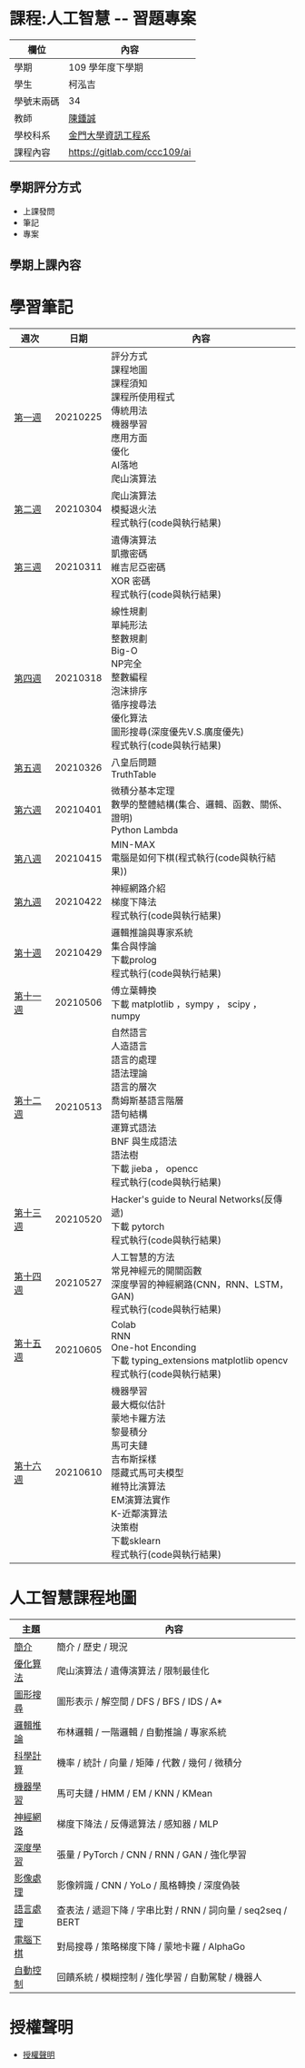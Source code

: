# 課程:人工智慧 -- 習題專案

欄位 | 內容
-----|--------
學期 | 109 學年度下學期
學生 |  柯泓吉
學號末兩碼 | 34
教師 | [陳鍾誠](https://www.nqu.edu.tw/educsie/index.php?act=blog&code=list&ids=4)
學校科系 | [金門大學資訊工程系](https://www.nqu.edu.tw/educsie/index.php)
課程內容 | https://gitlab.com/ccc109/ai
## 學期評分方式
* 上課發問
* 筆記
* 專案
## 學期上課內容
# 學習筆記
週次 | 日期 | 內容
---- | ---- | ----
[第一週](https://github.com/www-abcdefg/ai109b/blob/main/note/%E4%BA%BA%E5%B7%A5%E6%99%BA%E6%85%A7%E7%AC%AC%E4%B8%80%E9%80%B1%E7%AD%86%E8%A8%98.md) | 20210225 | 評分方式<br>  課程地圖<br>  課程須知<br>  課程所使用程式<br>  傳統用法<br>  機器學習<br>  應用方面 <br>  優化<br>  AI落地<br>  爬山演算法
[第二週](https://github.com/www-abcdefg/ai109b/blob/main/note/%E4%BA%BA%E5%B7%A5%E6%99%BA%E6%85%A7%E7%AC%AC%E4%BA%8C%E9%80%B1%E7%AD%86%E8%A8%98.md) | 20210304 | 爬山演算法<br> 模擬退火法<br> 程式執行(code與執行結果)
[第三週](https://github.com/www-abcdefg/ai109b/blob/main/note/%E4%BA%BA%E5%B7%A5%E6%99%BA%E6%85%A7%E7%AC%AC%E4%B8%89%E9%80%B1%E7%AD%86%E8%A8%98.md) | 20210311 | 遺傳演算法<br> 凱撒密碼<br>  維吉尼亞密碼<br> XOR 密碼<br>   程式執行(code與執行結果)
[第四週](https://github.com/www-abcdefg/ai109b/blob/main/note/%E4%BA%BA%E5%B7%A5%E6%99%BA%E6%85%A7%E7%AC%AC%E5%9B%9B%E9%80%B1%E7%AD%86%E8%A8%98.md) | 20210318 | 線性規劃<br> 單純形法<br> 整數規劃<br> Big-O<br> NP完全<br> 整數編程<br> 泡沫排序<br> 循序搜尋法<br> 優化算法<br> 圖形搜尋(深度優先V.S.廣度優先)<br> 程式執行(code與執行結果)
[第五週](https://github.com/www-abcdefg/ai109b/blob/main/note/%E4%BA%BA%E5%B7%A5%E6%99%BA%E6%85%A7%E7%AC%AC%E4%BA%94%E9%80%B1%E7%AD%86%E8%A8%98.md) | 20210326 | 八皇后問題 <br> TruthTable
[第六週](https://github.com/www-abcdefg/ai109b/blob/main/note/%E4%BA%BA%E5%B7%A5%E6%99%BA%E6%85%A7%E7%AC%AC%E5%85%AD%E9%80%B1%E7%AD%86%E8%A8%98.md) | 20210401 | 微積分基本定理<br> 數學的整體結構(集合、邏輯、函數、關係、證明)<br> Python Lambda
[第八週](https://github.com/www-abcdefg/ai109b/blob/main/note/%E4%BA%BA%E5%B7%A5%E6%99%BA%E6%85%A7%E7%AC%AC%E5%85%AB%E9%80%B1%E7%AD%86%E8%A8%98.md) | 20210415 | MIN-MAX <br> 電腦是如何下棋(程式執行(code與執行結果))
[第九週](https://github.com/www-abcdefg/ai109b/blob/main/note/%E4%BA%BA%E5%B7%A5%E6%99%BA%E6%85%A7%E7%AC%AC%E4%B9%9D%E9%80%B1%E7%AD%86%E8%A8%98.md) | 20210422 | 神經網路介紹 <br> 梯度下降法<br> 程式執行(code與執行結果)
[第十週](https://github.com/www-abcdefg/ai109b/blob/main/note/%E4%BA%BA%E5%B7%A5%E6%99%BA%E6%85%A7%E7%AC%AC%E5%8D%81%E9%80%B1%E7%AD%86%E8%A8%98.md) | 20210429 | 邏輯推論與專家系統 <br> 集合與悖論 <br> 下載prolog <br> 程式執行(code與執行結果)
[第十一週](https://github.com/www-abcdefg/ai109b/blob/main/note/%E4%BA%BA%E5%B7%A5%E6%99%BA%E6%85%A7%E7%AC%AC%E5%8D%81%E4%B8%80%E9%80%B1%E7%AD%86%E8%A8%98.md) | 20210506 | 傅立葉轉換<br> 下載 matplotlib ，sympy ， scipy ， numpy
[第十二週](https://github.com/www-abcdefg/ai109b/blob/main/note/%E4%BA%BA%E5%B7%A5%E6%99%BA%E6%85%A7%E7%AC%AC%E5%8D%81%E4%BA%8C%E9%80%B1%E7%AD%86%E8%A8%98.md) | 20210513 | 自然語言<br> 人造語言<br> 語言的處理<br> 語法理論<br> 語言的層次<br> 喬姆斯基語言階層<br> 語句結構<br> 運算式語法<br> BNF 與生成語法<br> 語法樹<br> 下載 jieba ， opencc<br> 程式執行(code與執行結果)
[第十三週](https://github.com/www-abcdefg/ai109b/blob/main/note/%E4%BA%BA%E5%B7%A5%E6%99%BA%E6%85%A7%E7%AC%AC%E5%8D%81%E4%B8%89%E9%80%B1%E7%AD%86%E8%A8%98.md) | 20210520 | Hacker's guide to Neural Networks(反傳遞) <br> 下載 pytorch<br> 程式執行(code與執行結果)
[第十四週](https://github.com/www-abcdefg/ai109b/blob/main/note/%E4%BA%BA%E5%B7%A5%E6%99%BA%E6%85%A7%E7%AC%AC%E5%8D%81%E5%9B%9B%E9%80%B1%E7%AD%86%E8%A8%98.md) | 20210527 | 人工智慧的方法<br> 常見神經元的開關函數<br>深度學習的神經網路(CNN，RNN、LSTM，GAN)<br> 程式執行(code與執行結果)
[第十五週](https://github.com/www-abcdefg/ai109b/blob/main/note/%E4%BA%BA%E5%B7%A5%E6%99%BA%E6%85%A7%E7%AC%AC%E5%8D%81%E4%BA%94%E9%80%B1%E7%AD%86%E8%A8%98.md) | 20210605 | Colab <br> RNN <br> One-hot Enconding <br> 下載  typing_extensions matplotlib opencv<br>程式執行(code與執行結果)
[第十六週](https://github.com/www-abcdefg/ai109b/blob/main/note/%E4%BA%BA%E5%B7%A5%E6%99%BA%E6%85%A7%E7%AC%AC%E5%8D%81%E5%85%AD%E9%80%B1%E7%AD%86%E8%A8%98.md) | 20210610 | 機器學習<br>  最大概似估計<br>  蒙地卡羅方法<br>  黎曼積分<br>  馬可夫鏈<br>  吉布斯採樣<br>  隱藏式馬可夫模型<br>  維特比演算法<br> EM演算法實作<br>  K-近鄰演算法<br>  決策樹 <br> 下載sklearn<br>  程式執行(code與執行結果)

# 人工智慧課程地圖
主題                         | 內容
----------------------------|---------------------------------------------------------
[簡介](https://programmermedia.org/root/%E9%99%B3%E9%8D%BE%E8%AA%A0/%E8%AA%B2%E7%A8%8B/%E4%BA%BA%E5%B7%A5%E6%99%BA%E6%85%A7/01-introduction/)   | 簡介 / 歷史 / 現況
[優化算法](https://programmermedia.org/root/%E9%99%B3%E9%8D%BE%E8%AA%A0/%E8%AA%B2%E7%A8%8B/%E4%BA%BA%E5%B7%A5%E6%99%BA%E6%85%A7/02-optimize/)    | 爬山演算法 / 遺傳演算法 / 限制最佳化
[圖形搜尋](https://programmermedia.org/root/%E9%99%B3%E9%8D%BE%E8%AA%A0/%E8%AA%B2%E7%A8%8B/%E4%BA%BA%E5%B7%A5%E6%99%BA%E6%85%A7/03-search/)      | 圖形表示 / 解空間 / DFS / BFS / IDS / A*
[邏輯推論](https://programmermedia.org/root/%E9%99%B3%E9%8D%BE%E8%AA%A0/%E8%AA%B2%E7%A8%8B/%E4%BA%BA%E5%B7%A5%E6%99%BA%E6%85%A7/04-logic/)       | 布林邏輯 / 一階邏輯 / 自動推論 / 專家系統
[科學計算](https://programmermedia.org/root/%E9%99%B3%E9%8D%BE%E8%AA%A0/%E8%AA%B2%E7%A8%8B/%E4%BA%BA%E5%B7%A5%E6%99%BA%E6%85%A7/05-math/)       | 機率 / 統計 / 向量 / 矩陣 / 代數 / 幾何 / 微積分
[機器學習](https://programmermedia.org/root/%E9%99%B3%E9%8D%BE%E8%AA%A0/%E8%AA%B2%E7%A8%8B/%E4%BA%BA%E5%B7%A5%E6%99%BA%E6%85%A7/06-learn/   )      | 馬可夫鏈 / HMM / EM / KNN / KMean
[神經網路](https://programmermedia.org/root/%E9%99%B3%E9%8D%BE%E8%AA%A0/%E8%AA%B2%E7%A8%8B/%E4%BA%BA%E5%B7%A5%E6%99%BA%E6%85%A7/07-neural/)      | 梯度下降法 / 反傳遞算法 / 感知器 / MLP
[深度學習](https://programmermedia.org/root/%E9%99%B3%E9%8D%BE%E8%AA%A0/%E8%AA%B2%E7%A8%8B/%E4%BA%BA%E5%B7%A5%E6%99%BA%E6%85%A7/08-deep/)        | 張量 / PyTorch / CNN / RNN / GAN / 強化學習
[影像處理](https://programmermedia.org/root/%E9%99%B3%E9%8D%BE%E8%AA%A0/%E8%AA%B2%E7%A8%8B/%E4%BA%BA%E5%B7%A5%E6%99%BA%E6%85%A7/09-image/)       | 影像辨識 / CNN / YoLo / 風格轉換 / 深度偽裝
[語言處理](https://programmermedia.org/root/%E9%99%B3%E9%8D%BE%E8%AA%A0/%E8%AA%B2%E7%A8%8B/%E4%BA%BA%E5%B7%A5%E6%99%BA%E6%85%A7/10-lang/)        | 查表法 / 遞迴下降 / 字串比對 / RNN / 詞向量 / seq2seq / BERT
[電腦下棋](https://programmermedia.org/root/%E9%99%B3%E9%8D%BE%E8%AA%A0/%E8%AA%B2%E7%A8%8B/%E4%BA%BA%E5%B7%A5%E6%99%BA%E6%85%A7/11-chess/)       | 對局搜尋 / 策略梯度下降 / 蒙地卡羅 / AlphaGo
[自動控制](https://programmermedia.org/root/%E9%99%B3%E9%8D%BE%E8%AA%A0/%E8%AA%B2%E7%A8%8B/%E4%BA%BA%E5%B7%A5%E6%99%BA%E6%85%A7/12-control/)     | 回饋系統 / 模糊控制 / 強化學習 / 自動駕駛 / 機器人
# 授權聲明
* [授權聲明](https://github.com/www-abcdefg/ai109b/blob/main/LICENSE.md)
